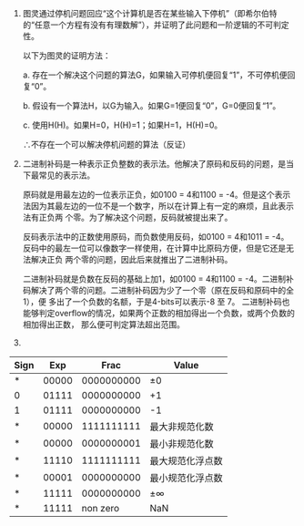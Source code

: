 1. 图灵通过停机问题回应“这个计算机是否在某些输入下停机”（即希尔伯特的“任意一个方程有没有有理数解”），并证明了此问题和一阶逻辑的不可判定性。
   
   以下为图灵的证明方法：
   
   a. 存在一个解决这个问题的算法G，如果输入可停机便回复“1”，不可停机便回复“0”。
   
   b. 假设有一个算法H，以G为输入。如果G=1便回复“0”，G=0便回复“1”。
   
   c. 使用H(H)。如果H=0，H(H)=1；如果H=1，H(H)=0。
   
      ∴不存在一个可以解决停机问题的算法（反证）


2. 二进制补码是一种表示正负整数的表示法。他解决了原码和反码的问题，是当下最常见的表示法。

   原码就是用最左边的一位表示正负，如0100 = 4和1100 = -4。但是这个表示法因为其最左边的一位不是一个数字，所以在计算上有一定的麻烦，且此表示法有正负两    个零。为了解决这个问题，反码就被提出来了。

   反码表示法中的正数使用原码，而负数使用反码，如0100 = 4和1011 = -4。反码中的最左一位可以像数字一样使用，在计算中比原码方便，但是它还是无法解决正负    两个零的问题，因此后来就推出了二进制补码。

   二进制补码就是负数在反码的基础上加1，如0100 = 4和1100 = -4。二进制补码解决了两个零的问题。二进制补码因为少了一个零（原在反码和原码中的全1），便    多出了一个负数的名额，于是4-bits可以表示-8 至 7。 二进制补码也能够判定overflow的情况，如果两个正数的相加得出一个负数，或两个负数的相加得出正数，    那么便可判定算法超出范围。

3.  
| Sign | Exp | Frac | Value |
| --- | --- | --- | --- |
| * | 00000 | 0000000000 | ±0 |   
| 0 | 01111 | 0000000000 | +1 |   
| 1 | 01111 | 0000000000 | -1 |   
| * | 00000 | 1111111111 | 最大非规范化数 |   
| * | 00000 | 0000000001 | 最小非规范化数 |   
| * | 11110 | 1111111111 | 最大规范化浮点数 |   
| * | 00001 | 0000000000 | 最小规范化浮点数 |   
| * | 11111 | 0000000000 | ±∞ |   
| * | 11111 | non zero | NaN |
